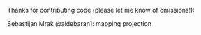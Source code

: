 Thanks for contributing code (please let me know of omissions!):


Sebastijan Mrak  @aldebaran1: mapping projection
